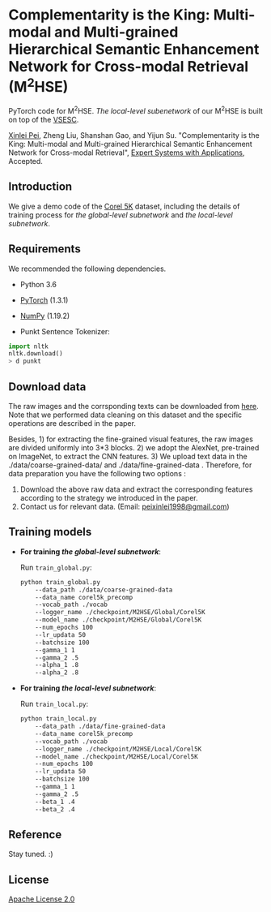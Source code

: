 # Complementarity is the King: Multi-modal and Multi-grained Hierarchical Semantic Enhancement Network for Cross-modal Retrieval (M<sup>2</sup>HSE)

PyTorch code for M<sup>2</sup>HSE. *The local-level subenetwork* of our M<sup>2</sup>HSE is built on top of the [VSESC](https://github.com/HuiChen24/MM_SemanticConsistency).

[Xinlei Pei](https://boreas-pxl.github.io/), Zheng Liu, Shanshan Gao, and Yijun Su. "Complementarity is the King: Multi-modal and Multi-grained Hierarchical Semantic Enhancement Network for Cross-modal Retrieval", [Expert Systems with Applications](https://www.sciencedirect.com/journal/expert-systems-with-applications), Accepted. 

## Introduction

We give a demo code of the [Corel 5K](https://github.com/watersink/Corel5K) dataset, including the details of training process for *the global-level subnetwork* and *the local-level subnetwork*.

## Requirements

We recommended the following dependencies.

* Python 3.6
* [PyTorch](http://pytorch.org/) (1.3.1)
* [NumPy](http://www.numpy.org/) (1.19.2)

* Punkt Sentence Tokenizer:

```python
import nltk
nltk.download()
> d punkt
```

## Download data

The raw images and the corrsponding texts can be downloaded from [here](https://github.com/watersink/Corel5K). Note that we performed data cleaning on this dataset and the specific operations are described in the paper. 

Besides, 1) for extracting the fine-grained visual features, the raw images are divided uniformly into 3*3 blocks. 2) we adopt the AlexNet, pre-trained on ImageNet, to extract the CNN features. 3) We upload text data in the ./data/coarse-grained-data/ and ./data/fine-grained-data . Therefore, for data preparation you have the following two options :

1. Download the above raw data and extract the corresponding features according to the strategy we introduced in the paper.
2. Contact us for relevant data. (Email: peixinlei1998@gmail.com)

## Training models

+ **For training *the global-level subnetwork***:
   
  Run `train_global.py`:

    ```bash
    python train_global.py 
        --data_path ./data/coarse-grained-data
        --data_name corel5k_precomp 
        --vocab_path ./vocab 
        --logger_name ./checkpoint/M2HSE/Global/Corel5K 
        --model_name ./checkpoint/M2HSE/Global/Corel5K 
        --num_epochs 100 
        --lr_updata 50 
        --batchsize 100  
        --gamma_1 1 
        --gamma_2 .5 
        --alpha_1 .8 
        --alpha_2 .8
    ```

+ **For training *the local-level subnetwork***:
   
  Run `train_local.py`:

    ```bash
    python train_local.py 
        --data_path ./data/fine-grained-data
        --data_name corel5k_precomp 
        --vocab_path ./vocab 
        --logger_name ./checkpoint/M2HSE/Local/Corel5K 
        --model_name ./checkpoint/M2HSE/Local/Corel5K 
        --num_epochs 100 
        --lr_updata 50 
        --batchsize 100  
        --gamma_1 1 
        --gamma_2 .5 
        --beta_1 .4 
        --beta_2 .4
    ```

## Reference

Stay tuned. :)

## License

[Apache License 2.0](http://www.apache.org/licenses/LICENSE-2.0)
